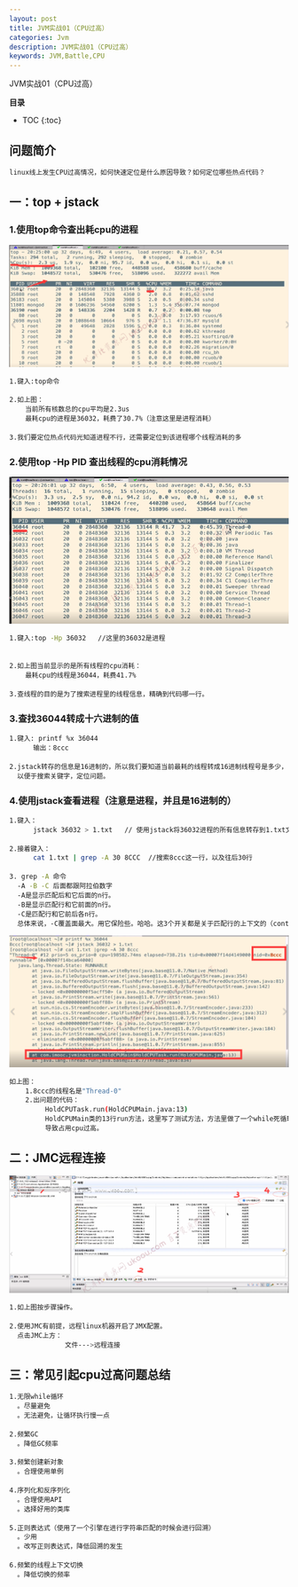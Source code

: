 ```yaml
---
layout: post
title: JVM实战01（CPU过高）
categories: Jvm
description: JVM实战01（CPU过高）
keywords: JVM,Battle,CPU
---
```


JVM实战01（CPU过高）

**目录**

* TOC
{:toc}

## 问题简介

```sh
linux线上发生CPU过高情况，如何快速定位是什么原因导致？如何定位哪些热点代码？
```

## 一：top + jstack

### 1.使用top命令查出耗cpu的进程

![](/images/posts/jvm/battle/1.png)

```sh
1.键入:top命令

2.如上图：
    当前所有核数总的cpu平均是2.3us
    最耗cpu的进程是36032，耗费了30.7%（注意这里是进程消耗）

3.我们要定位热点代码光知道进程不行，还需要定位到该进程哪个线程消耗的多
```

### 2.使用top -Hp PID 查出线程的cpu消耗情况

![](/images/posts/jvm/battle/2.png)

```sh
1.键入:top -Hp 36032   //这里的36032是进程


2.如上图当前显示的是所有线程的cpu消耗：
    最耗cpu的线程是36044，耗费41.7%    

3.查线程的目的是为了搜索进程里的线程信息，精确到代码哪一行。
```

### 3.查找36044转成十六进制的值

```sh
1.键入: printf %x 36044
      输出：8ccc

2.jstack转存的信息是16进制的，所以我们要知道当前最耗的线程转成16进制线程号是多少，
  以便于搜索关键字，定位问题。
```

### 4.使用jstack查看进程（注意是进程，并且是16进制的）

```sh
1.键入：
      jstack 36032 > 1.txt   // 使用jstack将36032进程的所有信息转存到1.txt文件中（这里是进程级别的）

2.接着键入：
      cat 1.txt | grep -A 30 8CCC  //搜索8ccc这一行，以及往后30行

3. grep -A 命令
  -A -B -C 后面都跟阿拉伯数字
  -A是显示匹配后和它后面的n行。
  -B是显示匹配行和它前面的n行。
  -C是匹配行和它前后各n行。
  总体来说，-C覆盖面最大。用它保险些。哈哈。这3个开关都是关于匹配行的上下文的（context）
```

![](/images/posts/jvm/battle/3.png)

```sh
如上图：
    1.8ccc的线程名是"Thread-0"
    2.出问题的代码：
         HoldCPUTask.run(HoldCPUMain.java:13) 
         HoldCPUMain类的13行run方法，这里写了测试方法，方法里做了一个while死循环做大量计算，
         导致占用cpu过高。
```

## 二：JMC远程连接

![](/images/posts/jvm/battle/4.png)

```sh
1.如上图按步骤操作。

2.使用JMC有前提，远程linux机器开启了JMX配置。
  点击JMC上方：
              文件--->远程连接
```

## 三：常见引起cpu过高问题总结

```sh
1.无限while循环
  。尽量避免
  。无法避免，让循环执行慢一点

2.频繁GC
  。降低GC频率

3.频繁创建新对象
  。合理使用单例

4.序列化和反序列化
  。合理使用API
  。选择好用的类库

5.正则表达式（使用了一个引擎在进行字符串匹配的时候会进行回溯）
  。少用
  。改写正则表达式，降低回溯的发生
  
6.频繁的线程上下文切换
  。降低切换的频率
```